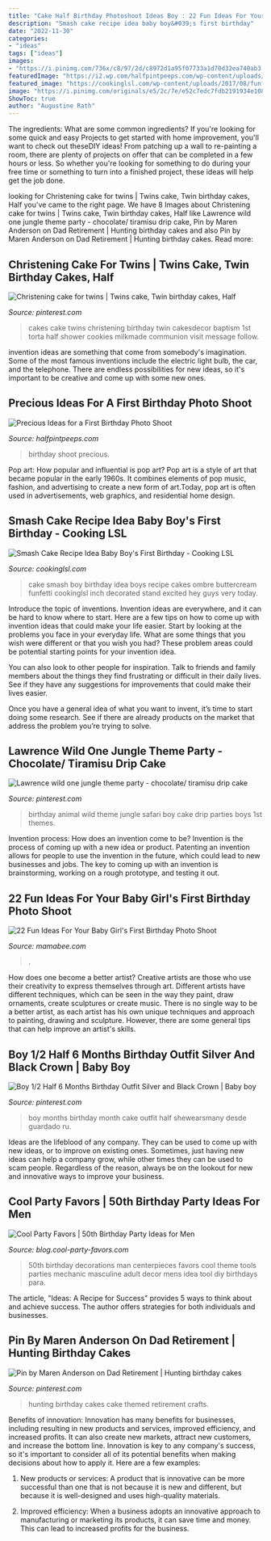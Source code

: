 ```yaml
---
title: "Cake Half Birthday Photoshoot Ideas Boy : 22 Fun Ideas For Your Baby Girl&#039;s First Birthday Photo Shoot"
description: "Smash cake recipe idea baby boy&#039;s first birthday"
date: "2022-11-30"
categories:
- "ideas"
tags: ["ideas"]
images:
- "https://i.pinimg.com/736x/c8/97/2d/c8972d1a95f07733a1d70d32ea740ab3.jpg"
featuredImage: "https://i2.wp.com/halfpintpeeps.com/wp-content/uploads/2017/12/Precious-Ideas-for-a-First-Birthday-Photo-Shoot2.jpg?fit=427%2C640"
featured_image: "https://cookinglsl.com/wp-content/uploads/2017/08/funfetti-smash-cake-baby-boy-2-1-660x990.jpg"
image: "https://i.pinimg.com/originals/e5/2c/7e/e52c7edc7fdb2191934e108363003681.jpg"
ShowToc: true
author: "Augustine Rath"
---
```



The ingredients: What are some common ingredients?
If you're looking for some quick and easy Projects to get started with home improvement, you'll want to check out theseDIY ideas! From patching up a wall to re-painting a room, there are plenty of projects on offer that can be completed in a few hours or less. So whether you're looking for something to do during your free time or something to turn into a finished project, these ideas will help get the job done.

	

		
looking for Christening cake for twins | Twins cake, Twin birthday cakes, Half you've came to the right page. We have 8 Images about Christening cake for twins | Twins cake, Twin birthday cakes, Half like Lawrence wild one jungle theme party - chocolate/ tiramisu drip cake, Pin by Maren Anderson on Dad Retirement | Hunting birthday cakes and also Pin by Maren Anderson on Dad Retirement | Hunting birthday cakes. Read more:
		
    
## Christening Cake For Twins | Twins Cake, Twin Birthday Cakes, Half

<img loading=lazy src="https://i.pinimg.com/736x/52/3a/fa/523afa2c968479da3838b929bfbbf092--twin-birthday-birthday-cakes.jpg" onerror="this.onerror=null;this.src='https://tse4.mm.bing.net/th?id=OIP.wEdVH33ODZdHAaFMPKoHtgHaJ4&amp;pid=15.1';" alt="Christening cake for twins | Twins cake, Twin birthday cakes, Half">

_Source: pinterest.com_

>cakes cake twins christening birthday twin cakesdecor baptism 1st torta half shower cookies milkmade communion visit message follow. 

	

invention ideas are something that come from somebody's imagination. Some of the most famous inventions include the electric light bulb, the car, and the telephone. There are endless possibilities for new ideas, so it's important to be creative and come up with some new ones.

    
## Precious Ideas For A First Birthday Photo Shoot

<img loading=lazy src="https://i2.wp.com/halfpintpeeps.com/wp-content/uploads/2017/12/Precious-Ideas-for-a-First-Birthday-Photo-Shoot2.jpg?fit=427%2C640" onerror="this.onerror=null;this.src='https://tse3.mm.bing.net/th?id=OIP.G8GDuSQmJk5_t7Thzgq3oAAAAA&amp;pid=15.1';" alt="Precious Ideas for a First Birthday Photo Shoot">

_Source: halfpintpeeps.com_

>birthday shoot precious. 

	

Pop art: How popular and influential is pop art?
Pop art is a style of art that became popular in the early 1960s. It combines elements of pop music, fashion, and advertising to create a new form of art.Today, pop art is often used in advertisements, web graphics, and residential home design.

    
## Smash Cake Recipe Idea Baby Boy&#039;s First Birthday - Cooking LSL

<img loading=lazy src="https://cookinglsl.com/wp-content/uploads/2017/08/funfetti-smash-cake-baby-boy-2-1-660x990.jpg" onerror="this.onerror=null;this.src='https://tse1.mm.bing.net/th?id=OIP.Xmxf-jZilXmarK4P0DrzLQHaLH&amp;pid=15.1';" alt="Smash Cake Recipe Idea Baby Boy&#039;s First Birthday - Cooking LSL">

_Source: cookinglsl.com_

>cake smash boy birthday idea boys recipe cakes ombre buttercream funfetti cookinglsl inch decorated stand excited hey guys very today. 

	

Introduce the topic of inventions.
Invention ideas are everywhere, and it can be hard to know where to start. Here are a few tips on how to come up with invention ideas that could make your life easier.
Start by looking at the problems you face in your everyday life. What are some things that you wish were different or that you wish you had? These problem areas could be potential starting points for your invention idea.

You can also look to other people for inspiration. Talk to friends and family members about the things they find frustrating or difficult in their daily lives. See if they have any suggestions for improvements that could make their lives easier.

Once you have a general idea of what you want to invent, it’s time to start doing some research. See if there are already products on the market that address the problem you’re trying to solve.

    
## Lawrence Wild One Jungle Theme Party - Chocolate/ Tiramisu Drip Cake

<img loading=lazy src="https://i.pinimg.com/originals/e5/2c/7e/e52c7edc7fdb2191934e108363003681.jpg" onerror="this.onerror=null;this.src='https://tse4.mm.bing.net/th?id=OIP.KccnCzRX4ZCP9vk8du0DAQHaNK&amp;pid=15.1';" alt="Lawrence wild one jungle theme party - chocolate/ tiramisu drip cake">

_Source: pinterest.com_

>birthday animal wild theme jungle safari boy cake drip parties boys 1st themes. 

	

Invention process: How does an invention come to be?
Invention is the process of coming up with a new idea or product. Patenting an invention allows for people to use the invention in the future, which could lead to new businesses and jobs. The key to coming up with an invention is brainstorming, working on a rough prototype, and testing it out.

    
## 22 Fun Ideas For Your Baby Girl&#039;s First Birthday Photo Shoot

<img loading=lazy src="https://mamabee.com/wp-content/uploads/2014/09/crazy-birthday-suit.jpg" onerror="this.onerror=null;this.src='https://tse3.mm.bing.net/th?id=OIP.72btVGeoJ81bfSyGu6R_hwHaLG&amp;pid=15.1';" alt="22 Fun Ideas For Your Baby Girl&#039;s First Birthday Photo Shoot">

_Source: mamabee.com_

>. 

	

How does one become a better artist?
Creative artists are those who use their creativity to express themselves through art. Different artists have different techniques, which can be seen in the way they paint, draw ornaments, create sculptures or create music. There is no single way to be a better artist, as each artist has his own unique techniques and approach to painting, drawing and sculpture. However, there are some general tips that can help improve an artist's skills.

    
## Boy 1/2 Half 6 Months Birthday Outfit Silver And Black Crown | Baby Boy

<img loading=lazy src="https://i.pinimg.com/736x/c8/97/2d/c8972d1a95f07733a1d70d32ea740ab3.jpg" onerror="this.onerror=null;this.src='https://tse2.mm.bing.net/th?id=OIP.Qhh9w__VMnVTTG453moV3gHaIo&amp;pid=15.1';" alt="Boy 1/2 Half 6 Months Birthday Outfit Silver and Black Crown | Baby boy">

_Source: pinterest.com_

>boy months birthday month cake outfit half shewearsmany desde guardado ru. 

	

Ideas are the lifeblood of any company. They can be used to come up with new ideas, or to improve on existing ones. Sometimes, just having new ideas can help a company grow, while other times they can be used to scam people. Regardless of the reason, always be on the lookout for new and innovative ways to improve your business.

    
## Cool Party Favors | 50th Birthday Party Ideas For Men

<img loading=lazy src="http://blog.cool-party-favors.com/wp-content/uploads/2015/10/2-50th-Birthday-Ideas.jpg" onerror="this.onerror=null;this.src='https://tse4.mm.bing.net/th?id=OIP.Lvj42XzjN-RCm-XHlEuk5wHaLI&amp;pid=15.1';" alt="Cool Party Favors | 50th Birthday Party Ideas for Men">

_Source: blog.cool-party-favors.com_

>50th birthday decorations man centerpieces favors cool theme tools parties mechanic masculine adult decor mens idea tool diy birthdays para. 

	

The article, "Ideas: A Recipe for Success" provides 5 ways to think about and achieve success. The author offers strategies for both individuals and businesses.

    
## Pin By Maren Anderson On Dad Retirement | Hunting Birthday Cakes

<img loading=lazy src="https://i.pinimg.com/736x/00/de/a7/00dea7654539c4be0ca29253d5c74663.jpg" onerror="this.onerror=null;this.src='https://tse4.mm.bing.net/th?id=OIP.fh-j6z6b91G4rspueKxXiQHaFj&amp;pid=15.1';" alt="Pin by Maren Anderson on Dad Retirement | Hunting birthday cakes">

_Source: pinterest.com_

>hunting birthday cakes cake themed retirement crafts. 

	

Benefits of innovation:
Innovation has many benefits for businesses, including resulting in new products and services, improved efficiency, and increased profits. It can also create new markets, attract new customers, and increase the bottom line. Innovation is key to any company's success, so it's important to consider all of its potential benefits when making decisions about how to apply it. Here are a few examples:
1. New products or services: A product that is innovative can be more successful than one that is not because it is new and different, but because it is well-designed and uses high-quality materials.

2. Improved efficiency: When a business adopts an innovative approach to manufacturing or marketing its products, it can save time and money. This can lead to increased profits for the business.


